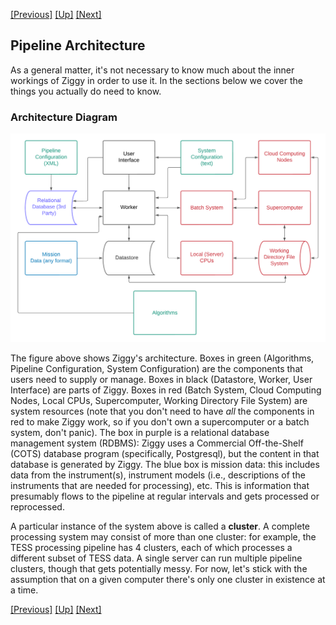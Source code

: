[[Previous]](system-requirements.md)
[[Up]](user-manual.md)
[[Next]](downloading-and-building-ziggy.md)

## Pipeline Architecture

As a general matter, it's not necessary to know much about the inner workings of Ziggy in order to use it. In the sections below we cover the things you actually do need to know. 

### Architecture Diagram

<img src="images/architecture-diagram.png">

The figure above shows Ziggy's architecture. Boxes in green (Algorithms, Pipeline Configuration, System Configuration) are the components that users need to supply or manage. Boxes in black (Datastore, Worker, User Interface) are parts of Ziggy. Boxes in red (Batch System, Cloud Computing Nodes, Local CPUs, Supercomputer, Working Directory File System) are system resources (note that you don't need to have *all* the components in red to make Ziggy work, so if you don't own a supercomputer or a batch system, don't panic). The box in purple is a relational database management system (RDBMS): Ziggy uses a Commercial Off-the-Shelf (COTS) database program (specifically, Postgresql), but the content in that database is generated by Ziggy. The blue box is mission data: this includes data from the instrument(s), instrument models (i.e., descriptions of the instruments that are needed for processing), etc. This is information that presumably flows to the pipeline at regular intervals and gets processed or reprocessed. 

A particular instance of the system above is called a **cluster**. A complete processing system may consist of more than one cluster: for example, the TESS processing pipeline has 4 clusters, each of which processes a different subset of TESS data. A single server can run multiple pipeline clusters, though that gets potentially messy. For now, let's stick with the assumption that on a given computer there's only one cluster in existence at a time.

[[Previous]](system-requirements.md)
[[Up]](user-manual.md)
[[Next]](downloading-and-building-ziggy.md)
